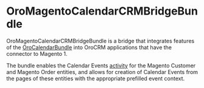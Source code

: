 # OroMagentoCalendarCRMBridgeBundle

OroMagentoCalendarCRMBridgeBundle is a bridge that integrates features of the [OroCalendarBundle](https://github.com/oroinc/OroCalendarBundle) into OroCRM applications that have the connector to Magento 1.

The bundle enables the Calendar Events [activity](https://github.com/oroinc/platform/tree/master/src/Oro/Bundle/ActivityBundle) for the Magento Customer and Magento Order entities, and allows for creation of Calendar Events from the pages of these entities with the appropriate prefilled event context.

